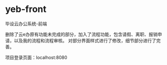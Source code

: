 # yeb-front

毕设云办公系统-前端

删除了云e办原有功能未完成的部分，加入了流程功能，包含请假、离职、报销申请，以及我的流程和流程审核。
对部分界面样式进行了修改，细节部分进行了完善。

项目登录页面：localhost:8080
